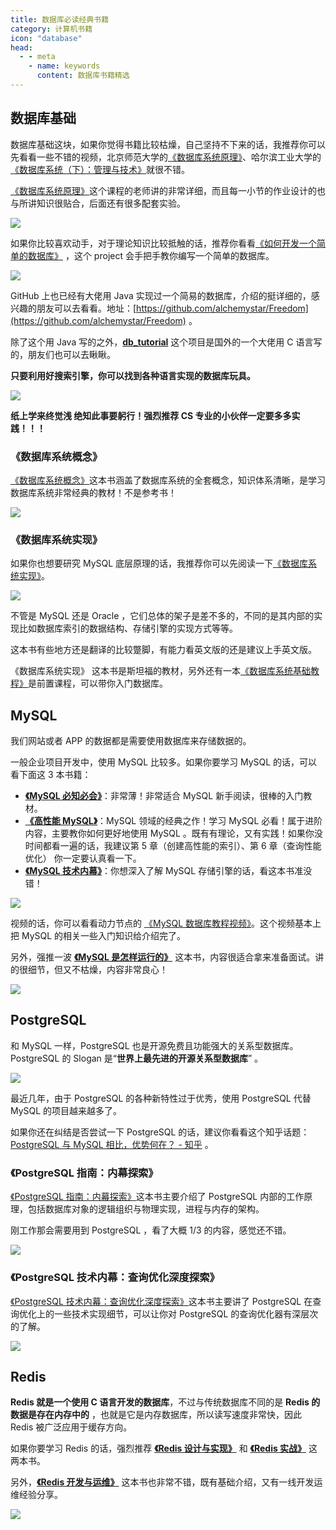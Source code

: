 ```yaml
---
title: 数据库必读经典书籍
category: 计算机书籍
icon: "database"
head:
  - - meta
    - name: keywords
      content: 数据库书籍精选
---
```


## 数据库基础

数据库基础这块，如果你觉得书籍比较枯燥，自己坚持不下来的话，我推荐你可以先看看一些不错的视频，北京师范大学的[《数据库系统原理》](https://www.icourse163.org/course/BNU-1002842007)、哈尔滨工业大学的[《数据库系统（下）：管理与技术》](https://www.icourse163.org/course/HIT-1001578001)就很不错。

[《数据库系统原理》](https://www.icourse163.org/course/BNU-1002842007)这个课程的老师讲的非常详细，而且每一小节的作业设计的也与所讲知识很贴合，后面还有很多配套实验。

![](https://oscimg.oschina.net/oscnet/up-e113c726a41874ef5fb19f7ac14e38e16ce.png)

如果你比较喜欢动手，对于理论知识比较抵触的话，推荐你看看[《如何开发一个简单的数据库》](https://cstack.github.io/db_tutorial/) ，这个 project 会手把手教你编写一个简单的数据库。

![](https://oscimg.oschina.net/oscnet/up-11de8cb239aa7201cc8d78fa28928b9ec7d.png)

GitHub 上也已经有大佬用 Java 实现过一个简易的数据库，介绍的挺详细的，感兴趣的朋友可以去看看。地址：[https://github.com/alchemystar/Freedom](https://github.com/alchemystar/Freedom) 。

除了这个用 Java 写的之外，**[db_tutorial](https://github.com/cstack/db_tutorial)** 这个项目是国外的一个大佬用 C 语言写的，朋友们也可以去瞅瞅。

**只要利用好搜索引擎，你可以找到各种语言实现的数据库玩具。**

![](https://oscimg.oschina.net/oscnet/up-d32d853f847633ac7ed0efdecf56be1f1d2.png)

**纸上学来终觉浅 绝知此事要躬行！强烈推荐 CS 专业的小伙伴一定要多多实践！！！**

### 《数据库系统概念》

[《数据库系统概念》](https://book.douban.com/subject/10548379/)这本书涵盖了数据库系统的全套概念，知识体系清晰，是学习数据库系统非常经典的教材！不是参考书！

![](https://oss.javaguide.cn/github/javaguide/booksimage-20220409150441742.png)

### 《数据库系统实现》

如果你也想要研究 MySQL 底层原理的话，我推荐你可以先阅读一下[《数据库系统实现》](https://book.douban.com/subject/4838430/)。

![](https://oss.javaguide.cn/github/javaguide/books/database-system-implementation.png)

不管是 MySQL 还是 Oracle ，它们总体的架子是差不多的，不同的是其内部的实现比如数据库索引的数据结构、存储引擎的实现方式等等。

这本书有些地方还是翻译的比较蹩脚，有能力看英文版的还是建议上手英文版。

《数据库系统实现》 这本书是斯坦福的教材，另外还有一本[《数据库系统基础教程》](https://book.douban.com/subject/3923575/)是前置课程，可以带你入门数据库。

## MySQL

我们网站或者 APP 的数据都是需要使用数据库来存储数据的。

一般企业项目开发中，使用 MySQL 比较多。如果你要学习 MySQL 的话，可以看下面这 3 本书籍：

- **[《MySQL 必知必会》](https://book.douban.com/subject/3354490/)**：非常薄！非常适合 MySQL 新手阅读，很棒的入门教材。
- **[《高性能 MySQL》](https://book.douban.com/subject/23008813/)**：MySQL 领域的经典之作！学习 MySQL 必看！属于进阶内容，主要教你如何更好地使用 MySQL 。既有有理论，又有实践！如果你没时间都看一遍的话，我建议第 5 章（创建高性能的索引）、第 6 章（查询性能优化） 你一定要认真看一下。
- **[《MySQL 技术内幕》](https://book.douban.com/subject/24708143/)**：你想深入了解 MySQL 存储引擎的话，看这本书准没错！

![](https://oscimg.oschina.net/oscnet/up-3d31e762933f9e50cc7170b2ebd8433917b.png)

视频的话，你可以看看动力节点的 [《MySQL 数据库教程视频》](https://www.bilibili.com/video/BV1fx411X7BD)。这个视频基本上把 MySQL 的相关一些入门知识给介绍完了。

另外，强推一波 **[《MySQL 是怎样运行的》](https://book.douban.com/subject/35231266/)** 这本书，内容很适合拿来准备面试。讲的很细节，但又不枯燥，内容非常良心！

![](https://oss.javaguide.cn/github/javaguide/csdn/20210703120643370.png)

## PostgreSQL

和 MySQL 一样，PostgreSQL 也是开源免费且功能强大的关系型数据库。PostgreSQL 的 Slogan 是“**世界上最先进的开源关系型数据库**” 。

![](https://oss.javaguide.cn/github/javaguide/books/image-20220702144954370.png)

最近几年，由于 PostgreSQL 的各种新特性过于优秀，使用 PostgreSQL 代替 MySQL 的项目越来越多了。

如果你还在纠结是否尝试一下 PostgreSQL 的话，建议你看看这个知乎话题：[PostgreSQL 与 MySQL 相比，优势何在？ - 知乎](https://www.zhihu.com/question/20010554) 。

### 《PostgreSQL 指南：内幕探索》

[《PostgreSQL 指南：内幕探索》](https://book.douban.com/subject/33477094/)这本书主要介绍了 PostgreSQL 内部的工作原理，包括数据库对象的逻辑组织与物理实现，进程与内存的架构。

刚工作那会需要用到 PostgreSQL ，看了大概 1/3 的内容，感觉还不错。

![](https://oss.javaguide.cn/github/javaguide/books/PostgreSQL-Guide.png)

### 《PostgreSQL 技术内幕：查询优化深度探索》

[《PostgreSQL 技术内幕：查询优化深度探索》](https://book.douban.com/subject/30256561/)这本书主要讲了 PostgreSQL 在查询优化上的一些技术实现细节，可以让你对 PostgreSQL 的查询优化器有深层次的了解。

![](https://oss.javaguide.cn/github/javaguide/books/PostgreSQL-TechnologyInsider.png)

## Redis

**Redis 就是一个使用 C 语言开发的数据库**，不过与传统数据库不同的是 **Redis 的数据是存在内存中的** ，也就是它是内存数据库，所以读写速度非常快，因此 Redis 被广泛应用于缓存方向。

如果你要学习 Redis 的话，强烈推荐 **[《Redis 设计与实现》](https://book.douban.com/subject/25900156/)** 和 **[《Redis 实战》](https://book.douban.com/subject/26612779/)** 这两本书。

另外，**[《Redis 开发与运维》](https://book.douban.com/subject/26971561/)** 这本书也非常不错，既有基础介绍，又有一线开发运维经验分享。

![](https://oscimg.oschina.net/oscnet/up-9f20f5e860d143181bd27343abfef3af2ce.png)

